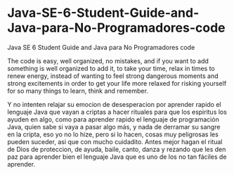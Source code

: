# Java-SE-6-Student-Guide-and-Java-para-No-Programadores-code
Java SE 6 Student Guide and Java para No Programadores code

The code is easy, well organized, no mistakes, and if you want to add something is well organized to add it, to take your time, relax in times to renew energy, instead of wanting to feel strong dangerous moments and strong excitements in order to get your life more relaxed for risking yourself for so many things to learn, think and remember.

Y no intenten relajar su emocion de desesperacion por aprender rapido el lenguaje Java que vayan a criptas a hacer rituales para que los espiritus los ayuden en algo, como para aprender rapido el lenguaje de programación Java, quien sabe si vaya a pasar algo más, y nada de derramar su sangre en la cripta, eso yo no lo hize, pero si lo hacen, cosas muy peligrosas les pueden suceder, asi que con mucho cuidadito. Antes mejor hagan el ritual de Dios de proteccion, de ayuda, baile, canto, danza y rezando que les den paz para aprender bien el lenguaje Java que es uno de los no tan fáciles de aprender.



